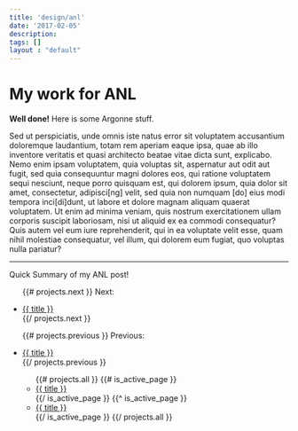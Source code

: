 ```yaml
---
title: 'design/anl'
date: '2017-02-05'
description:
tags: []
layout : "default"
---
```


# My work for ANL
<div class="alert alert-success" role="alert">
  <strong>Well done!</strong> Here is some Argonne stuff.
</div>

Sed ut perspiciatis, unde omnis iste natus error sit voluptatem accusantium doloremque laudantium, totam rem aperiam eaque ipsa, quae ab illo inventore veritatis et quasi architecto beatae vitae dicta sunt, explicabo. Nemo enim ipsam voluptatem, quia voluptas sit, aspernatur aut odit aut fugit, sed quia consequuntur magni dolores eos, qui ratione voluptatem sequi nesciunt, neque porro quisquam est, qui dolorem ipsum, quia dolor sit amet, consectetur, adipisci[ng] velit, sed quia non numquam [do] eius modi tempora inci[di]dunt, ut labore et dolore magnam aliquam quaerat voluptatem. Ut enim ad minima veniam, quis nostrum exercitationem ullam corporis suscipit laboriosam, nisi ut aliquid ex ea commodi consequatur? Quis autem vel eum iure reprehenderit, qui in ea voluptate velit esse, quam nihil molestiae consequatur, vel illum, qui dolorem eum fugiat, quo voluptas nulla pariatur?

----------------------------
<div class="summary">
  Quick Summary of my ANL post!
</div>

<ul class="tag_box inline">

{{# projects.next }}
  Next:<li> <a href="{{ url }}">{{ title }}</a></li>
{{/ projects.next }}

{{# projects.previous }}
  Previous: <li><a href="{{ url }}">{{ title }}</a></li>
{{/ projects.previous }}

<ul>
{{# projects.all }}
  {{# is_active_page }}
    <li class="active"><a href="{{ url }}" class="active">{{ title }}</a></li>
  {{/ is_active_page }}
  {{^ is_active_page }}
    <li><a href="{{ url }}">{{ title }}</a></li>
  {{/ is_active_page }}
{{/ projects.all }}
  </ul>